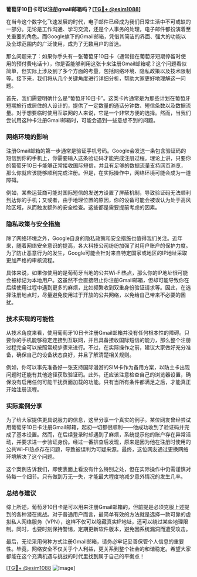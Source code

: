 **葡萄牙10日卡可以注册gmail邮箱吗？[[TG💪+ @esim1088](https://t.me/s/esim1088)]**

在当今这个数字化飞速发展的时代，电子邮件已经成为我们日常生活中不可或缺的一部分。无论是工作沟通、学习交流，还是个人事务的处理，电子邮件都扮演着至关重要的角色。而Google旗下的Gmail邮箱，凭借其简洁的界面、强大的功能以及全球范围内的广泛使用，成为了无数用户的首选。

那么问题来了：如果你手头有一张葡萄牙10日卡（通常指在葡萄牙短期停留时使用的预付费电话卡），你是否能够利用这张卡来注册Gmail邮箱呢？这个问题看似简单，但实际上涉及到了多个方面的考量，包括网络环境、隐私政策以及技术限制等。接下来，我们将从几个关键角度进行详细分析，帮助大家更好地理解这一问题。

首先，我们需要明确什么是“葡萄牙10日卡”。这类卡片通常是为那些计划在葡萄牙短期旅行或居住的人设计的，提供了一定数量的通话分钟数、短信条数以及数据流量。对于想要临时使用互联网的人来说，它是一个非常方便的选择。然而，当我们尝试用这种卡注册Gmail邮箱时，可能会遇到一些意想不到的问题。

### 网络环境的影响

注册Gmail邮箱的第一步通常是验证手机号码。Google会发送一条包含验证码的短信到你的手机上，你需要输入这条验证码才能完成注册过程。理论上讲，只要你的葡萄牙10日卡能够正常接收国际短信，并且有足够的数据流量支持网页浏览，那么你就应该能够顺利完成注册。但是，在实际操作中，网络环境可能会成为一道障碍。

例如，某些运营商可能对国际短信的发送方设置了屏蔽机制，导致验证码无法顺利到达你的手机；又或者，由于地理位置的原因，你的设备可能会被误认为处于高风险区域，从而触发额外的安全检查。这些都是需要提前考虑的因素。

### 隐私政策与安全措施

除了网络环境之外，Google自身的隐私政策和安全措施也值得我们关注。近年来，随着网络安全意识的提高，各大科技公司纷纷加强了对用户账户的保护力度。为了防止恶意行为的发生，Google可能会针对来自特定国家或地区的IP地址采取更加严格的审核流程。

具体来说，如果你使用的是葡萄牙当地的公共Wi-Fi热点，那么你的IP地址很可能会被标记为本地用户。这虽然不会直接阻止你注册Gmail邮箱，但却可能导致你在后续使用过程中遇到更多的麻烦，比如频繁收到双重身份验证请求等。因此，在选择注册地点时，尽量避免使用过于开放的公共网络，以免给自己带来不必要的困扰。

### 技术实现的可能性

从技术角度来看，使用葡萄牙10日卡注册Gmail邮箱并没有任何根本性的障碍。只要你的手机能够稳定连接到互联网，并且具备接收国际短信的能力，那么整个注册过程完全可以按照常规步骤来进行。不过，在实际操作之前，建议大家做好充分准备，确保自己的设备状态良好，并且了解清楚相关规则。

例如，你可以事先准备好一张支持国际漫游的SIM卡作为备用方案，以防主卡出现问题时还能有其他途径获取验证码。此外，还应该注意检查自己的浏览器设置，确保没有启用任何可能干扰页面加载的功能。只有当所有条件都满足之后，才能真正开始注册流程。

### 实际案例分享

为了给大家提供更具说服力的信息，这里分享一个真实的例子。某位网友曾经尝试用葡萄牙10日卡注册Gmail邮箱，起初一切都很顺利——他成功收到了验证码并完成了基本设置。然而，在后续登录时却遇到了麻烦，系统提示他的账户存在异常活动，并要求进一步验证身份。经过一番排查后发现，原来是因为他在注册时使用的公共Wi-Fi热点存在问题，导致被误判为可疑来源。最终，这位网友通过更换网络环境解决了这个问题。

这个案例告诉我们，即使表面上看没有什么特别之处，但在实际操作中仍需谨慎对待每一个细节。只有做到万无一失，才能最大程度地减少意外情况的发生几率。

### 总结与建议

综上所述，葡萄牙10日卡是可以用来注册Gmail邮箱的，但前提是必须克服上述提到的各种潜在挑战。对于普通用户而言，最简单有效的方法就是选择一款可靠的虚拟私人网络服务（VPN），这样不仅可以隐藏真实IP地址，还可以绕过某些地理限制。同时，也要时刻保持警惕，定期更新软件版本，避免因系统漏洞而遭受攻击。

最后，无论采用何种方式注册Gmail邮箱，请务必牢记妥善保管个人信息的重要性。毕竟，网络安全不仅关乎个人利益，更关系到整个社会的和谐稳定。希望大家都能在这个充满机遇与挑战的时代里找到属于自己的平衡点！

[[TG💪+ @esim1088](https://t.me/s/esim1088) ![Image](https://i.postimg.cc/4NQfJmqS/Snipaste-2025-05-13-00-14-12.png)]